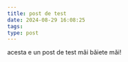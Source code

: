 ```yaml
---
title: post de test
date: 2024-08-29 16:08:25
tags:
type: post
---
```


acesta e un post de test măi băiete măi!